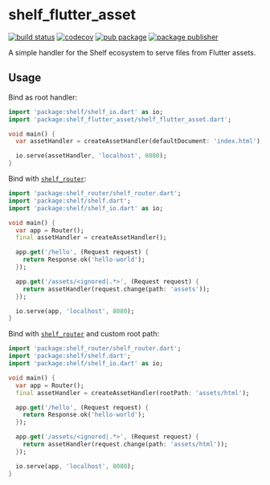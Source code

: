 # shelf_flutter_asset

[![build status](https://github.com/r8/shelf_flutter_asset/workflows/tests/badge.svg)](https://github.com/r8/shelf_flutter_asset/actions)
[![codecov](https://codecov.io/gh/r8/shelf_flutter_asset/branch/main/graph/badge.svg?token=DXWQ52MGBI)](https://codecov.io/gh/r8/shelf_flutter_asset)
[![pub package](https://img.shields.io/pub/v/shelf_flutter_asset.svg)](https://pub.dev/packages/shelf_flutter_asset)
[![package publisher](https://img.shields.io/pub/publisher/shelf_flutter_asset.svg)](https://pub.dev/packages/shelf_flutter_asset/publisher)

A simple handler for the Shelf ecosystem to serve files from Flutter assets.

## Usage

Bind as root handler:

```dart
import 'package:shelf/shelf_io.dart' as io;
import 'package:shelf_flutter_asset/shelf_flutter_asset.dart';

void main() {
  var assetHandler = createAssetHandler(defaultDocument: 'index.html');

  io.serve(assetHandler, 'localhost', 8080);
}
```

Bind with [`shelf_router`](https://pub.dev/packages/shelf_router):

```dart
import 'package:shelf_router/shelf_router.dart';
import 'package:shelf/shelf.dart';
import 'package:shelf/shelf_io.dart' as io;

void main() {
  var app = Router();
  final assetHandler = createAssetHandler();

  app.get('/hello', (Request request) {
    return Response.ok('hello-world');
  });

  app.get('/assets/<ignored|.*>', (Request request) {
    return assetHandler(request.change(path: 'assets'));
  });

  io.serve(app, 'localhost', 8080);
}
```

Bind with [`shelf_router`](https://pub.dev/packages/shelf_router) and custom root path:

```dart
import 'package:shelf_router/shelf_router.dart';
import 'package:shelf/shelf.dart';
import 'package:shelf/shelf_io.dart' as io;

void main() {
  var app = Router();
  final assetHandler = createAssetHandler(rootPath: 'assets/html');

  app.get('/hello', (Request request) {
    return Response.ok('hello-world');
  });

  app.get('/assets/<ignored|.*>', (Request request) {
    return assetHandler(request.change(path: 'assets/html'));
  });

  io.serve(app, 'localhost', 8080);
}
```
